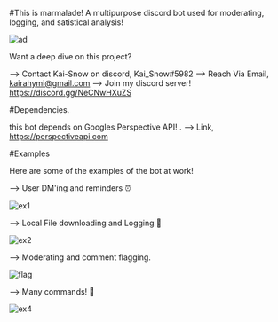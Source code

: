 #This is marmalade! A multipurpose discord bot used for moderating, logging, and satistical analysis!

![ad](https://user-images.githubusercontent.com/132199341/235350727-7115caf7-ba2a-4658-848c-4d87d82d7635.png)

Want a deep dive on this project? 

--> Contact Kai-Snow on discord, Kai_Snow#5982
--> Reach Via Email, kairahymi@gmail.com
--> Join my discord server! https://discord.gg/NeCNwHXuZS

#Dependencies.

this bot depends on Googles Perspective API! . 
--> Link, https://perspectiveapi.com

#Examples

Here are some of the examples of the bot at work!

--> User DM'ing and reminders ⏰

![ex1](https://user-images.githubusercontent.com/132199341/235350746-72426737-9a7a-46ef-bd18-86a8865ea96c.PNG)


--> Local File downloading and Logging 🔽

![ex2](https://user-images.githubusercontent.com/132199341/235350762-89822f5f-a86f-42fd-9981-02d166590cac.PNG)

--> Moderating and comment flagging.

![flag](https://user-images.githubusercontent.com/132199341/235350772-5f4fe2c1-3d6e-46c2-b95f-cdde387e7fd7.PNG)


--> Many commands! 🧡


![ex4](https://user-images.githubusercontent.com/132199341/235350775-8684d2cd-a168-4f76-9055-2025b9c6fb3b.PNG)


